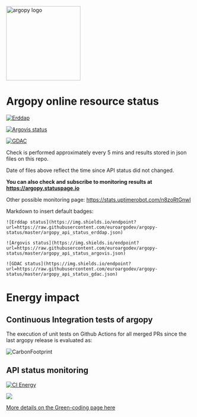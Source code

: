<img src="https://raw.githubusercontent.com/euroargodev/argopy/master/docs/_static/argopy_logo_long.png" alt="argopy logo" width="200"/> 


# Argopy online resource status

[![Erddap](https://img.shields.io/endpoint?label=src%3D%27erddap%27&style=for-the-badge&url=https://raw.githubusercontent.com/euroargodev/argopy-status/master/argopy_api_status_erddap.json)](https://argopy.statuspage.io/)

[![Argovis status](https://img.shields.io/endpoint?label=src%3D%27argovis%27&style=for-the-badge&url=https://raw.githubusercontent.com/euroargodev/argopy-status/master/argopy_api_status_argovis.json)](https://argopy.statuspage.io/)

[![GDAC](https://img.shields.io/endpoint?label=src%3D%27gdac%27&style=for-the-badge&url=https://raw.githubusercontent.com/euroargodev/argopy-status/master/argopy_api_status_gdac.json)](https://argopy.statuspage.io/)

Check is performed approximately every 5 mins and results stored in json files on this repo.

Date of files above reflect the time since API status did not changed.

**You can also check and subscribe to monitoring results at https://argopy.statuspage.io**

Other possible monitoring page: https://stats.uptimerobot.com/n8zoRtGnwl

Markdown to insert default badges:

    ![Erddap status](https://img.shields.io/endpoint?url=https://raw.githubusercontent.com/euroargodev/argopy-status/master/argopy_api_status_erddap.json)
    
    ![Argovis status](https://img.shields.io/endpoint?url=https://raw.githubusercontent.com/euroargodev/argopy-status/master/argopy_api_status_argovis.json)

    ![GDAC status](https://img.shields.io/endpoint?url=https://raw.githubusercontent.com/euroargodev/argopy-status/master/argopy_api_status_gdac.json)

# Energy impact 

## Continuous Integration tests of argopy

The execution of unit tests on Github Actions for all merged PRs since the last argopy release is evaluated as:

![CarbonFootprint](https://img.shields.io/endpoint?style=for-the-badge&url=https://raw.githubusercontent.com/euroargodev/argopy-status/master/argopy_carbonfootprint_since_last_release.json)


## API status monitoring

[![CI Energy][ci-energy-badge]][ci-energy-link]

<a href="https://metrics.green-coding.io/ci.html?repo=euroargodev/argopy-status&branch=master&workflow=2724029"><img src="https://api.green-coding.io/v1/ci/badge/get?repo=euroargodev/argopy-status&amp;branch=master&amp;workflow=2724029&amp;mode=totals&amp;metric=carbon&amp;duration_days=30"></a>

[More details on the Green-coding page here][ci-energy-link]

[ci-energy-badge]: https://api.green-coding.io/v1/ci/badge/get?repo=euroargodev/argopy-status&branch=master&workflow=2724029&metric=carbon
[ci-energy-badge-30]: https://api.green-coding.io/v1/ci/badge/get?repo=euroargodev/argopy-status&branch=master&workflow=2724029&metric=carbon&mode=total&duration_days=30
[ci-energy-link]: https://metrics.green-coding.io/ci.html?repo=euroargodev/argopy-status&branch=master&workflow=2724029
